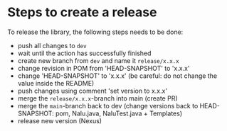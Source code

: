 # Steps to create a release

To release the library, the following steps needs to be done:

* push all changes to `dev` 
* wait until the action has successfully finished
* create new branch from `dev` and name it `release/x.x.x`
* change revision in POM from 'HEAD-SNAPSHOT' to 'x.x.x'
* change 'HEAD-SNAPSHOT' to 'x.x.x' (be careful: do not change the value inside the README)
* push changes using comment 'set version to x.x.x'
* merge the `release/x.x.x`-branch into main (create PR) 
* merge the `main`-branch back to dev (change versions back to HEAD-SNAPSHOT: pom, Nalu.java, NaluTest.java + Templates)
* release new version (Nexus)